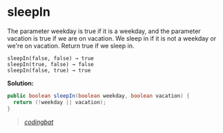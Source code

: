# sleepIn

The parameter weekday is true if it is a weekday, and the parameter vacation is true if we are on vacation. We sleep in if it is not a weekday or we're on vacation. Return true if we sleep in.

```
sleepIn(false, false) → true
sleepIn(true, false) → false
sleepIn(false, true) → true

```

**Solution:**

```java
public boolean sleepIn(boolean weekday, boolean vacation) {
  return (!weekday || vacation);
}
```

> _[codingbat](http://codingbat.com/prob/p187868)_